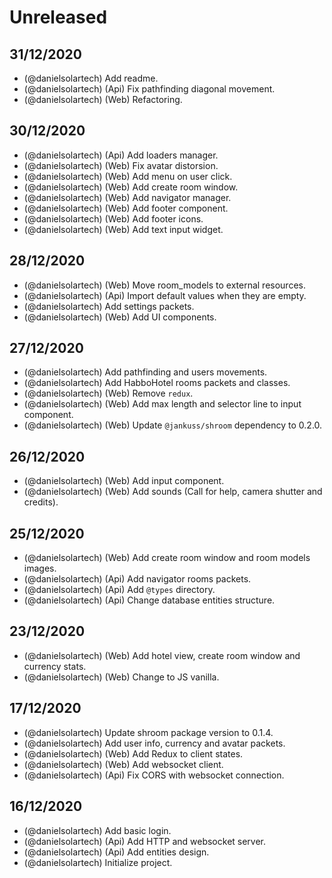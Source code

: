 # Unreleased

## 31/12/2020
- (@danielsolartech) Add readme.
- (@danielsolartech) (Api) Fix pathfinding diagonal movement.
- (@danielsolartech) (Web) Refactoring.

## 30/12/2020
- (@danielsolartech) (Api) Add loaders manager.
- (@danielsolartech) (Web) Fix avatar distorsion.
- (@danielsolartech) (Web) Add menu on user click.
- (@danielsolartech) (Web) Add create room window.
- (@danielsolartech) (Web) Add navigator manager.
- (@danielsolartech) (Web) Add footer component.
- (@danielsolartech) (Web) Add footer icons.
- (@danielsolartech) (Web) Add text input widget.

## 28/12/2020
- (@danielsolartech) (Web) Move room_models to external resources.
- (@danielsolartech) (Api) Import default values when they are empty.
- (@danielsolartech) Add settings packets.
- (@danielsolartech) (Web) Add UI components.

## 27/12/2020
- (@danielsolartech) Add pathfinding and users movements.
- (@danielsolartech) Add HabboHotel rooms packets and classes.
- (@danielsolartech) (Web) Remove `redux`.
- (@danielsolartech) (Web) Add max length and selector line to input component.
- (@danielsolartech) (Web) Update `@jankuss/shroom` dependency to 0.2.0.

## 26/12/2020
- (@danielsolartech) (Web) Add input component.
- (@danielsolartech) (Web) Add sounds (Call for help, camera shutter and credits).

## 25/12/2020
- (@danielsolartech) (Web) Add create room window and room models images.
- (@danielsolartech) (Api) Add navigator rooms packets.
- (@danielsolartech) (Api) Add `@types` directory.
- (@danielsolartech) (Api) Change database entities structure.

## 23/12/2020
- (@danielsolartech) (Web) Add hotel view, create room window and currency stats.
- (@danielsolartech) (Web) Change to JS vanilla.

## 17/12/2020
- (@danielsolartech) Update shroom package version to 0.1.4.
- (@danielsolartech) Add user info, currency and avatar packets.
- (@danielsolartech) (Web) Add Redux to client states.
- (@danielsolartech) (Web) Add websocket client.
- (@danielsolartech) (Api) Fix CORS with websocket connection.

## 16/12/2020
- (@danielsolartech) Add basic login.
- (@danielsolartech) (Api) Add HTTP and websocket server.
- (@danielsolartech) (Api) Add entities design.
- (@danielsolartech) Initialize project.
